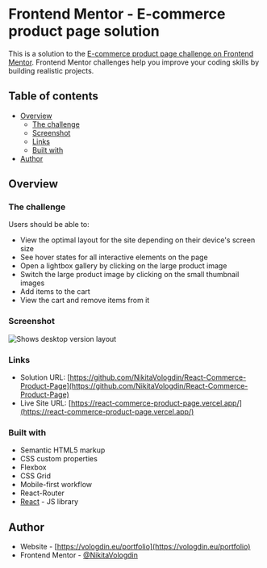 # Frontend Mentor - E-commerce product page solution

This is a solution to the [E-commerce product page challenge on Frontend Mentor](https://www.frontendmentor.io/challenges/ecommerce-product-page-UPsZ9MJp6). Frontend Mentor challenges help you improve your coding skills by building realistic projects.

## Table of contents

- [Overview](#overview)
  - [The challenge](#the-challenge)
  - [Screenshot](#screenshot)
  - [Links](#links)
  - [Built with](#built-with)
- [Author](#author)

## Overview

### The challenge

Users should be able to:

- View the optimal layout for the site depending on their device's screen size
- See hover states for all interactive elements on the page
- Open a lightbox gallery by clicking on the large product image
- Switch the large product image by clicking on the small thumbnail images
- Add items to the cart
- View the cart and remove items from it

### Screenshot

![Shows desktop version layout](./screenshots/screenshot1.jpg)

### Links

- Solution URL: [https://github.com/NikitaVologdin/React-Commerce-Product-Page](https://github.com/NikitaVologdin/React-Commerce-Product-Page)
- Live Site URL: [https://react-commerce-product-page.vercel.app/](https://react-commerce-product-page.vercel.app/)

### Built with

- Semantic HTML5 markup
- CSS custom properties
- Flexbox
- CSS Grid
- Mobile-first workflow
- React-Router
- [React](https://reactjs.org/) - JS library

## Author

- Website - [https://vologdin.eu/portfolio](https://vologdin.eu/portfolio)
- Frontend Mentor - [@NikitaVologdin](https://www.frontendmentor.io/profile/NikitaVologdin)
